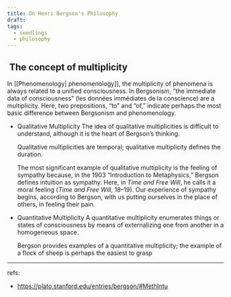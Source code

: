 ```yaml
---
title: On Henri Bergson's Philosophy
draft: 
tags:
  - seedlings
  - philosophy
---
```


##  The concept of multiplicity

In [[Phenomenology| phenomenology]], the multiplicity of phenomena is always related to a unified consciousness. In Bergsonism, “the immediate data of consciousness” (les données immédiates de la conscience) are a multiplicity. Here, two prepositions, “to” and “of,” indicate perhaps the most basic difference between Bergsonism and phenomenology.

- Qualitative Multiplicity
  The idea of qualitative multiplicities is difficult to understand, although it is the heart of Bergson’s thinking.
  
  Qualitative multiplicities are temporal; qualitative multiplicity defines the duration.
  
  The most significant example of qualitative multiplicity is the feeling of sympathy because, in the 1903 “Introduction to Metaphysics,” Bergson defines intuition as sympathy. Here, in _Time and Free Will_, he calls it a moral feeling (_Time and Free Will_, 18–19). Our experience of sympathy begins, according to Bergson, with us putting ourselves in the place of others, in feeling their pain.
  
- Quantitative Multiplicity
  A quantitative multiplicity enumerates things or states of consciousness by means of externalizing one from another in a homogeneous space.
  
  Bergson provides examples of a quantitative multiplicity; the example of a flock of sheep is perhaps the easiest to grasp





---
refs:
- https://plato.stanford.edu/entries/bergson/#MethIntu
